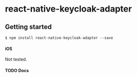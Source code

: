 
# react-native-keycloak-adapter

## Getting started

`$ npm install react-native-keycloak-adapter --save`

#### iOS

Not tested.


#### TODO Docs
